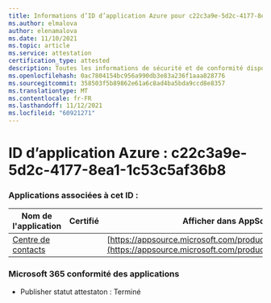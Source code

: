 ```yaml
---
title: Informations d’ID d’application Azure pour c22c3a9e-5d2c-4177-8ea1-1c53c5af36b8
ms.author: elmalova
author: elenamalova
ms.date: 11/10/2021
ms.topic: article
ms.service: attestation
certification_type: attested
description: Toutes les informations de sécurité et de conformité disponibles pour c22c3a9e-5d2c-4177-8ea1-1c53c5af36b8.
ms.openlocfilehash: 0ac7804154bc956a990db3e83a236f1aaa828776
ms.sourcegitcommit: 358503f5b89862e61a6c8ad4ba5bda9ccd8e8357
ms.translationtype: MT
ms.contentlocale: fr-FR
ms.lasthandoff: 11/12/2021
ms.locfileid: "60921271"
---
```

# <a name="azure-app-id-c22c3a9e-5d2c-4177-8ea1-1c53c5af36b8"></a>ID d’application Azure : c22c3a9e-5d2c-4177-8ea1-1c53c5af36b8


### <a name="apps-associated-with-this-id"></a>Applications associées à cet ID :
| **Nom de l'application** | **Certifié** | **Afficher dans AppSource** |
|--------------|---------------|-----------------------|
| [Centre de contacts](https://docs.microsoft.com/microsoft-365-app-certification/forward/WA200001428) |  | [https://appsource.microsoft.com/product/office/WA200001428](https://appsource.microsoft.com/product/office/WA200001428) |

### <a name="microsoft-365-app-compliance-status"></a>Microsoft 365 conformité des applications
- Publisher statut attestaton : Terminé
